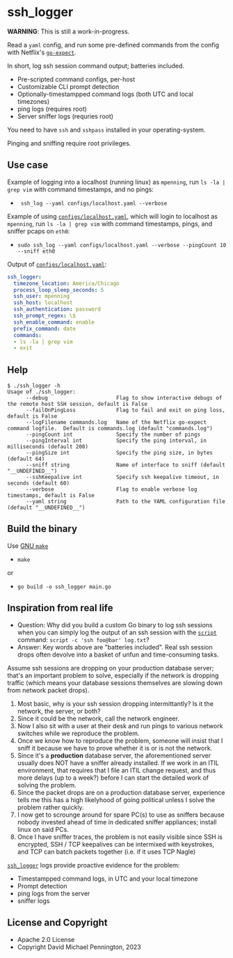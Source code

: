 # ssh_logger

**WARNING**: This is still a work-in-progress.

Read a `yaml` config, and run some pre-defined commands from the config with Netflix's [`go-expect`][3].

In short, log ssh session command output; batteries included.

- Pre-scripted command configs, per-host
- Customizable CLI prompt detection
- Optionally-timestampped command logs (both UTC and local timezones)
- ping logs (requires root)
- Server sniffer logs (requries root)

You need to have `ssh` and `sshpass` installed in your operating-system.

Pinging and sniffing require root privileges.

## Use case

Example of logging into a localhost (running linux) as `mpenning`, run `ls -la | grep vim` with command timestamps, and no pings:

- ` ssh_log --yaml configs/localhost.yaml --verbose`

Example of using [`configs/localhost.yaml`][2], which will login to localhost as `mpenning`,  run `ls -la | grep vim` with command timestamps, pings, and sniffer pcaps on `eth0`:

- `sudo ssh_log --yaml configs/localhost.yaml --verbose --pingCount 10 --sniff eth0`

Output of [`configs/localhost.yaml`][2]:

```yaml
ssh_logger:
  timezone_location: America/Chicago
  process_loop_sleep_seconds: 5
  ssh_user: mpenning
  ssh_host: localhost
  ssh_authentication: password
  ssh_prompt_regex: \$
  ssh_enable_command: enable
  prefix_command: date
  commands:
  - ls -la | grep vim
  - exit
```

## Help

```
$ ./ssh_logger -h
Usage of ./ssh_logger:
      --debug                      Flag to show interactive debugs of the remote host SSH session, default is False
      --failOnPingLoss             Flag to fail and exit on ping loss, default is False
      --logFilename commands.log   Name of the Netflix go-expect command logfile.  Default is commands.log (default "commands.log")
      --pingCount int              Specify the number of pings
      --pingInterval int           Specify the ping interval, in milliseconds (default 200)
      --pingSize int               Specify the ping size, in bytes (default 64)
      --sniff string               Name of interface to sniff (default "__UNDEFINED__")
      --sshKeepalive int           Specify ssh keepalive timeout, in seconds (default 60)
      --verbose                    Flag to enable verbose log timestamps, default is False
      --yaml string                Path to the YAML configuration file (default "__UNDEFINED__")
```

## Build the binary

Use [GNU `make`][5]

- `make`

or

- `go build -o ssh_logger main.go`

## Inspiration from real life

- Question: Why did you build a custom Go binary to log ssh sessions when you can simply log the output of an ssh session with the [`script`][4] command: `script -c 'ssh foo@bar' log.txt`?
- Answer: Key words above are "batteries included".  Real ssh session drops often devolve into a basket of unfun and time-consuming tasks.

Assume ssh sessions are dropping on your production database server; that's an important problem to solve, especially if the network is dropping traffic (which means your database sessions themselves are slowing down from network packet drops).

1. Most basic, why is your ssh session dropping intermittantly? Is it the network, the server, or both?
2. Since it could be the network, call the network engineer.
3. Now I also sit with a user at their desk and run pings to various network switches while we reproduce the problem.
4. Once we know how to reproduce the problem, someone will insist that I sniff it because we have to prove whether it is or is not the network.
5. Since it's a **production** database server, the aforementioned server usually does NOT have a sniffer already installed.  If we work in an ITIL environment, that requires that I file an ITIL change request, and thus more delays (up to a week?) before I can start the detailed work of solving the problem.
6. Since the packet drops are on a production database server, experience tells me this has a high likelyhood of going political unless I solve the problem rather quickly.
7. I now get to scrounge around for spare PC(s) to use as sniffers because nobody invested ahead of time in dedicated sniffer appliances; install linux on said PCs.
8. Once I have sniffer traces, the problem is not easily visible since SSH is encrypted, SSH / TCP keepalives can be intermixed with keystrokes, and TCP can batch packets together (i.e. if it uses TCP Nagle)

[`ssh_logger`][1] logs provide proactive evidence for the problem:

- Timestampped command logs, in UTC and your local timezone
- Prompt detection
- ping logs from the server
- sniffer logs

## License and Copyright

- Apache 2.0 License
- Copyright David Michael Pennington, 2023

[1]: https://github.com/mpenning/ssh_logger/
[2]: https://github.com/mpenning/ssh_logger/blob/main/configs/localhost.yaml
[3]: https://github.com/Netflix/go-expect
[4]: https://man.freebsd.org/cgi/man.cgi?script(1)
[5]: https://www.gnu.org/software/make/

